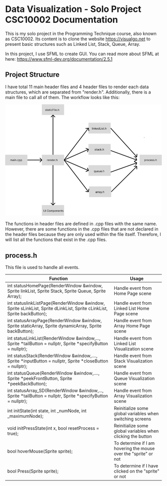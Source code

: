 # Data Visualization - Solo Project CSC10002 Documentation 
This is my solo project in the Programming Technique course, also known as CSC10002. Its content is to clone the website https://visualgo.net to present basic 
structures such as Linked List, Stack, Queue, Array.

In this project, I use SFML to create GUI. You can read more about SFML at here: https://www.sfml-dev.org/documentation/2.5.1

## Project Structure 
I have total 11 main header files and 4 header files to render each data structures, which are separated from "render.h". Additionally, there is 
a main file to call all of them. The workflow looks like this:


![workflow](https://github.com/CaoHuuKhuongDuy/Data-visualization/blob/main/media/img/workFlow_rm.png)

The functions in header files are defined in .cpp files with the same name. However, there are some functions in the .cpp files that are not declared in the header files because they are only used within the file itself. Therefore, I will list all the functions that exist in the .cpp files.

## process.h
This file is used to handle all events. 

| Function                                                                                                               | Usage                                                            |
|------------------------------------------------------------------------------------------------------------------------|------------------------------------------------------------------|
| int statusHomePage(RenderWindow &window, Sprite linkList, Sprite Stack, Sprite Queue, Sprite Array);                   | Handle event from Home Page scene                                |
| int statuslinkListPage(RenderWindow &window, Sprite sLinkList, Sprite dLinkList, Sprite cLinkList, Sprite backButton); | Handle event from Linked List Home Page scene                    |
| int statusArrayPage(RenderWindow &window, Sprite staticArray, Sprite dynamicArray, Sprite backButton);                 | Handle event from Array Home Page scene                          |
| int statusLinkList(RenderWindow &window,..., Sprite *tailButton = nullptr, Sprite *specifyButton =  nullptr);          | Handle event from Linked List Visualization scene                |
| int statusStack(RenderWindow &window,...., Sprite *inputButton = nullptr, Sprite *closeButton = nullptr);              | Handle event from Stack Visualization scene                      |
| int statusQueue(RenderWindow &window,...., Sprite *peekFrontButton, Sprite *peekBackButton);                           | Handle event from Queue Visualization scene                      |
| int statusArray_SD(RenderWindow &window,..., Sprite *tailButton = nullptr, Sprite *specifyButton = nullptr);           | Handle event from Array Visualization scene                      |
| int initState(int state, int _numNode, int _maximumNode);                                                              | Reinitialize some global variables when switching screens        |
| void initPressState(int x, bool resetProcess = true);                                                                  | Reinitialize some global variables when clicking the button      |
| bool hoverMouse(Sprite sprite);                                                                                        | To determine if I am hovering the mouse over the "sprite" or not |
| bool Press(Sprite sprite);                                                                                             | To determine if I have clicked on the "sprite" or not            |

